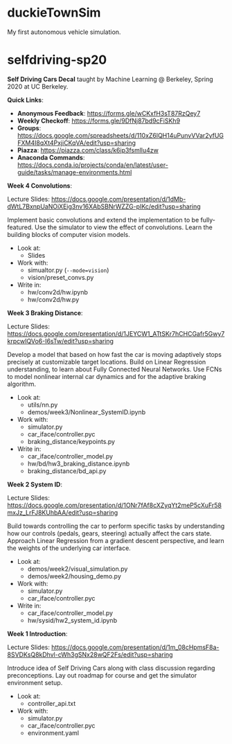 # duckieTownSim
My first autonomous vehicle simulation.  
# selfdriving-sp20

**Self Driving Cars Decal** taught by Machine Learning @ Berkeley, Spring 2020 at UC Berkeley.

**Quick Links**:
* **Anonymous Feedback**: https://forms.gle/wCKxfH3sT87RzQey7
* **Weekly Checkoff**: https://forms.gle/9DfNj87bd9cFiSKh9
* **Groups**: https://docs.google.com/spreadsheets/d/110xZ6lQH14uPunvVVar2yfUGFXM4I8qXt4PxjiCKqVA/edit?usp=sharing
* **Piazza**: https://piazza.com/class/k6ip3fsmllu4zw
* **Anaconda Commands**: https://docs.conda.io/projects/conda/en/latest/user-guide/tasks/manage-environments.html

**Week 4 Convolutions**:

Lecture Slides: https://docs.google.com/presentation/d/1dMb-dWtL7BxnpUaNOiXEig3nv16XAbSBNrWZZG-pIKc/edit?usp=sharing

Implement basic convolutions and extend the implementation to be fully-featured. Use the simulator to view the effect of convolutions. Learn the building blocks of computer vision models.

* Look at:
  * Slides
* Work with:
  * simualtor.py (`--mode=vision`)
  * vision/preset_convs.py
* Write in:
  * hw/conv2d/hw.ipynb
  * hw/conv2d/hw.py

**Week 3 Braking Distance**:

Lecture Slides: https://docs.google.com/presentation/d/1JEYCW1_ATtSKr7hCHCGafr5Gwy7krpcwIQVo6-I6sTw/edit?usp=sharing

Develop a model that based on how fast the car is moving adaptively stops precisely at customizable target locations.  Build on Linear Regression understanding, to learn about Fully Connected Neural Networks.  Use FCNs to model nonlinear internal car dynamics and for the adaptive braking algorithm.

* Look at:
  * utils/nn.py
  * demos/week3/Nonlinear_SystemID.ipynb
* Work with:
  * simulator.py
  * car_iface/controller.pyc
  * braking_distance/keypoints.py
* Write in:
  * car_iface/controller_model.py
  * hw/bd/hw3_braking_distance.ipynb
  * braking_distance/bd_api.py

**Week 2 System ID**:

Lecture Slides: https://docs.google.com/presentation/d/1ONr7fAf8cXZyqYt2meP5cXuFr58mxJz_LrFJ8KUhbAA/edit?usp=sharing

Build towards controlling the car to perform specific tasks by understanding how our controls (pedals, gears, steering) actually affect the cars state.  Approach Linear Regression from a gradient descent perspective, and learn the weights of the underlying car interface.

* Look at:
  * demos/week2/visual_simulation.py
  * demos/week2/housing_demo.py
* Work with:
  * simulator.py
  * car_iface/controller.pyc
* Write in:
  * car_iface/controller_model.py
  * hw/sysid/hw2_system_id.ipynb

**Week 1 Introduction**:

Lecture Slides: https://docs.google.com/presentation/d/1m_08cHpmsF8a-8SVDKsQ8kDhvl-cWh3gSNx28wQF2Fs/edit?usp=sharing

Introduce idea of Self Driving Cars along with class discussion regarding preconceptions.  Lay out roadmap for course and get the simulator environment setup.
* Look at:
  * controller_api.txt
* Work with:
  * simulator.py
  * car_iface/controller.pyc
  * environment.yaml
